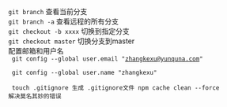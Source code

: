 <code>git branch</code> 查看当前分支 <br>
<code>git branch -a</code> 查看远程的所有分支 <br>
<code>git checkout -b xxxx</code> 切换到指定分支 <br>
<code>git checkout master</code> 切换分支到master  <br>
配置邮箱和用户名 <br>
<code>
git config --global user.email "zhangkexu@yunquna.com" <br>
</code>
<code> 
git config --global user.name "zhangkexu" <br>
</code>
<br>
<code>
touch .gitignore 生成 .gitignore文件
npm cache clean --force 解决莫名其妙的错误
<code/>
